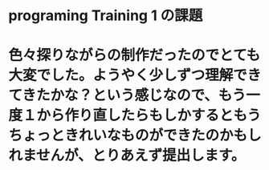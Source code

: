 # programing Training 1 の課題
# 色々探りながらの制作だったのでとても大変でした。ようやく少しずつ理解できてきたかな？という感じなので、もう一度１から作り直したらもしかするともうちょっときれいなものができたのかもしれませんが、とりあえず提出します。
